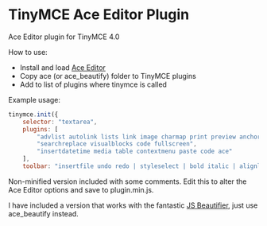 # TinyMCE Ace Editor Plugin
Ace Editor plugin for TinyMCE 4.0

How to use:

* Install and load [Ace Editor](https://github.com/ajaxorg/ace-builds/)
* Copy ace (or ace_beautify) folder to TinyMCE plugins
* Add to list of plugins where tinymce is called

Example usage:

```javascript
tinymce.init({
    selector: "textarea",
    plugins: [
        "advlist autolink lists link image charmap print preview anchor",
        "searchreplace visualblocks code fullscreen",
        "insertdatetime media table contextmenu paste code ace"
    ],
    toolbar: "insertfile undo redo | styleselect | bold italic | alignleft aligncenter alignright alignjustify | bullist numlist outdent indent | link image ace"
```

Non-minified version included with some comments. Edit this to alter the Ace Editor options and save to plugin.min.js.

I have included a version that works with the fantastic [JS Beautifier](https://github.com/beautify-web/js-beautify), just use ace_beautify instead.
